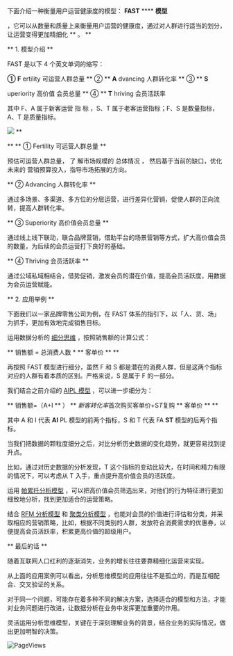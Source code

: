 下面介绍一种衡量用户运营健康度的模型： **FAST** **** **模型**

，它可以从数量和质量上来衡量用户运营的健康度，通过对人群进行适当的划分，让运营变得更加精细化  ** 。  **

  

** 1\. 模型介绍  **  

FAST 是以下 4 个英文单词的缩写：  

**①** **F** ertility 可运营人群总量  ** ②  ** **A** dvancing 人群转化率  ** ③  ** **S**

uperiority  高价值  会员总量  ** ④  ** **T** hriving 会员活跃率  

其中 F、A 属于新客运营  指  标  ，S、T 属于老客运营指标；F、S 是数量指标，A、T 是质量指标。  

  

  

![](https://mmbiz.qpic.cn/mmbiz_png/giaycic3UNwo0sVLjXJE4jXRD1Q9ReJsNfiaROE3BMiaMOK6el5q0E6qaror1oibs2dbdBYD2o3Aka0ttFm8ibJTJUhg/640?wx_fmt=png) **  

** ** ① Fertility 可运营人群总量  **  

预估可运营人群总量，  了  解市场规模的  总体情况  ，  然后基于当前的缺口，优化  未来的  营销预算投入，指导市场拓展的方向。  

  

** ② Advancing 人群转化率  **  

通过多场景、多渠道、多方位的分层运营，进行差异化营销，促使人群的正向流转，提高人群转化率。  

** ③ Superiority 高价值会员总量  **  

通过线上线下联动，联合品牌营销，借助平台的场景营销等方式，扩大高价值会员的数量，为后续的会员运营打下良好的基础。  

** ④ Thriving 会员活跃率  **  

通过公域私域相结合，借势促销，激发会员的潜在价值，提高会员活跃度，用数据为会员运营赋能。  

** 2\. 应用举例  **  

下面我们以一家品牌零售公司为例，在 FAST 体系的指引下，以「人、货、场」为抓手，更加有效地完成销售目标。  

运用数据分析的 [细分思维](http://mp.weixin.qq.com/s?__biz=MzA4ODE2OTIxMw==&mid=2653476217&idx=1&sn=34d80b50dc3585c82ca6f4917c96f7f0&chksm=8bf23aebbc85b3fdc79474dc9a0ee5fed45a8a98f15ac1a9e9f9ffa5332f3dfbe49bc3415fdb&scene=21#wechat_redirect) ，按照销售额的计算公式：  

  

** 销售额 = 总消费人数 * ** 客单价  ** **  

  

再按照 FAST 模型进行细分，虽然 F 和 S 都是潜在的消费人群，但是这两个指标对应的人群有着本质的区别。严格来说，S 是属于 F 的一部分。  

  

我们结合之前介绍的 [AIPL 模型](http://mp.weixin.qq.com/s?__biz=MzA4ODE2OTIxMw==&mid=2653480496&idx=1&sn=75d62d674c81666d6dacb1e7e36cdf16&chksm=8bf209a2bc8580b43019767334a864f6c8244a45052228322757fb20a17ee7e3ec3d14c7868a&scene=21#wechat_redirect) ，可以进一步细分为：  

  

** 销售额=（A+I ** ）  ** *新客转化率*首次购买客单价+S*T*复购 ** 客单价  ** **  

其中 A 和 I 代表 **AI** PL 模型的前两个指标，S 和 T 代表 FA **ST** 模型的后两个指标。  

当我们把数据的颗粒度细分之后，对比分析历史数据的变化趋势，就更容易找到提升点。  

  

比如，通过对历史数据的分析发现，T 这个指标的变动比较大，在时间和精力有限的情况下，可以考虑从 T 入手，重点提升高价值会员的活跃度。  

  

运用 [帕累托分析模型](http://mp.weixin.qq.com/s?__biz=MzA4ODE2OTIxMw==&mid=2653477874&idx=1&sn=cffe7167aa2a92a46a3fb26147cb5bde&chksm=8bf23460bc85bd76e93a88a349571f0ba7ed9c9ea3594f63bdc9eef7059bf24708f132934d5b&scene=21#wechat_redirect) ，可以把高价值会员筛选出来，对他们的行为特征进行更加细致地分析，找到更加适合的运营策略。  

  

结合 [RFM 分析模型](http://mp.weixin.qq.com/s?__biz=MzA4ODE2OTIxMw==&mid=2653477360&idx=1&sn=be2c4457318600fd9b5702c061c63672&chksm=8bf23662bc85bf74762ea1476323160388ec0ee56df605c39c39f62448e52a8d6429e402ce58&scene=21#wechat_redirect) 和 [聚类分析模型](http://mp.weixin.qq.com/s?__biz=MzA4ODE2OTIxMw==&mid=2653477838&idx=1&sn=4064489391aeaef9de2c3b69af564e68&chksm=8bf2345cbc85bd4a23e8aaf635bccdcca041447aee666e25259abfaf7a7a937c744e6be4aa9c&scene=21#wechat_redirect) ，也能对会员的价值进行评估和分类，并采取相应的营销策略，比如，根据不同类别的人群，发放符合消费需求的优惠券，以便提高会员活跃率，积累更高价值的超级用户。  

** 最后的话  **  

随着互联网人口红利的逐渐消失，业务的增长往往要靠精细化运营来实现。  

从上面的应用案例可以看出，分析思维模型的应用往往不是孤立的，而是互相配合、交叉验证的关系。  

对于同一个问题，可能存在着多种不同的解决方案，选择适合的模型和方法，才能对业务问题进行改进，让数据分析在业务中发挥更加重要的作用。  

  

灵活运用分析思维模型，关键在于深刻理解业务的背景，结合业务的实际情况，做出更加明智的决策。 

![PageViews](https://visitor-badge.laobi.icu/badge?page_id=sjhfx.linji&left_text=PageViews&right_color=%2300589F)